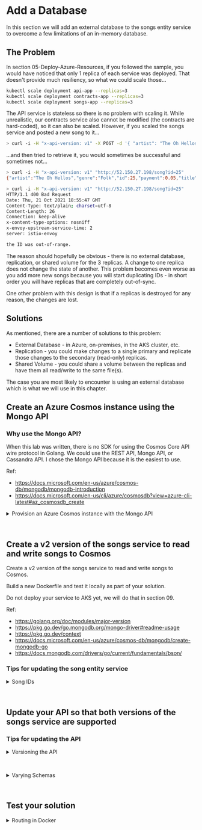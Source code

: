 # Add a Database

In this section we will add an external database to the songs entity service to overcome a few limitations of an in-memory database.

## The Problem

In section 05-Deploy-Azure-Resources, if you followed the sample, you would have noticed that only 1 replica of each service was deployed. That doesn't provide much resiliency, so what we could scale those...

```bash
kubectl scale deployment api-app --replicas=3
kubectl scale deployment contracts-app --replicas=3
kubectl scale deployment songs-app --replicas=3
```

The API service is stateless so there is no problem with scaling it. While unrealistic, our contracts service also cannot be modified (the contracts are hard-coded), so it can also be scaled. However, if you scaled the songs service and posted a new song to it...

```bash
> curl -i -H "x-api-version: v1" -X POST -d '{ "artist": "The Oh Hellos", "title": "Bitter Water", "genre": "Folk" }' "http://52.150.27.198/song"
```

...and then tried to retrieve it, you would sometimes be successful and sometimes not...

```bash
> curl -i -H "x-api-version: v1" "http://52.150.27.198/song?id=25"
{"artist":"The Oh Hellos","genre":"Folk","id":25,"payment":0.05,"title":"Bitter Water"}

> curl -i -H "x-api-version: v1" "http://52.150.27.198/song?id=25"
HTTP/1.1 400 Bad Request
Date: Thu, 21 Oct 2021 18:55:47 GMT
Content-Type: text/plain; charset=utf-8
Content-Length: 26
Connection: keep-alive
x-content-type-options: nosniff
x-envoy-upstream-service-time: 2
server: istio-envoy

the ID was out-of-range.
```

The reason should hopefully be obvious - there is no external database, replication, or shared volume for the 3 replicas. A change to one replica does not change the state of another. This problem becomes even worse as you add more new songs because you will start duplicating IDs - in short order you will have replicas that are completely out-of-sync.

One other problem with this design is that if a replicas is destroyed for any reason, the changes are lost.

## Solutions

As mentioned, there are a number of solutions to this problem:

- External Database - in Azure, on-premises, in the AKS cluster, etc.
- Replication - you could make changes to a single primary and replicate those changes to the secondary (read-only) replicas.
- Shared Volume - you could share a volume between the replicas and have them all read/write to the same file(s).

The case you are most likely to encounter is using an external database which is what we will use in this chapter.

## Create an Azure Cosmos instance using the Mongo API

### Why use the Mongo API?

When this lab was written, there is no SDK for using the Cosmos Core API wire protocol in Golang.
We could use the REST API, Mongo API, or Cassandra API. I chose the Mongo API because it is the easiest to use.

Ref:

- https://docs.microsoft.com/en-us/azure/cosmos-db/mongodb/mongodb-introduction
- https://docs.microsoft.com/en-us/cli/azure/cosmosdb?view=azure-cli-latest#az_cosmosdb_create

<details>
  <summary>Provision an Azure Cosmos instance with the Mongo API</summary>

```bash
# set your variables
RESOURCE_GROUP=akslabhv-rg
DB_NAME=akslabhv-mongodb

# create the cosmos account
az cosmosdb create --name $DB_NAME --resource-group $RESOURCE_GROUP --kind MongoDB --server-version 4.0

# create the database
az cosmosdb mongodb database create --account-name $DB_NAME --name db --resource-group $RESOURCE_GROUP

# create the collection
az cosmosdb mongodb collection create --account-name $DB_NAME --database-name db --resource-group $RESOURCE_GROUP --name col

# get the connection string options
az cosmosdb keys list --type connection-strings --name $DB_NAME --resource-group $RESOURCE_GROUP
```

</details>

&nbsp;

## Create a v2 version of the songs service to read and write songs to Cosmos

Create a v2 version of the songs service to read and write songs to Cosmos.

Build a new Dockerfile and test it locally as part of your solution.

Do not deploy your service to AKS yet, we will do that in section 09.

Ref:

- https://golang.org/doc/modules/major-version
- https://pkg.go.dev/go.mongodb.org/mongo-driver#readme-usage
- https://pkg.go.dev/context
- https://docs.microsoft.com/en-us/azure/cosmos-db/mongodb/create-mongodb-go
- https://docs.mongodb.com/drivers/go/current/fundamentals/bson/

### Tips for updating the song entity service

<details>
  <summary>Song IDs</summary>

When our song database was in-memory on a single replica it was easy enough to use a mutex to ensure that we could increment our IDs. However, changing to a distributed system makes that more complex. There are multiple ways to address this:

- We could use a system that handles external mutexes for distributed systems (ex. Zookeeper).
- We could use a trigger in Mongo to build an incrementing ID.
- We could let Mongo generate a unique alphanumeric ID on write.

In the sample, I chose the last option as this is the easiest to implement and does not require a blocking operation which would reduce throughput (the other 2 options suffer from this issue).

</details>

&nbsp;

## Update your API so that both versions of the songs service are supported

### Tips for updating the API

<details>
  <summary>Versioning the API</summary>

You may notice from the sample, that I do NOT create a major version of the API, like I suggested for the song service. Why?

The song service needs to be a new major version because:

- The data contract is changing - the ID will be a string now instead of an int.
- The behaviors are changing - changes are persisted, multiple replicas are now supported.

However, the API service can continue to operate in the exact same way as it did before (provided we leave a v1 version of the song service up in our cluster - more on this in the next section). It continues to be stateless and continues to return the data from the songs and contracts services.

</details>

&nbsp;

<details>
  <summary>Varying Schemas</summary>

Once we have 2 versions of our songs service with 2 different schemas (the ID is an integer in v1 and a string in v2), we cannot deserialize to a single "song" struct. There are several ways we could solve this problem:

- We could have 2 separate song structs and determine the one to use based on the version of the service we called.
- We could simply deserialize to `map[string]interface{}`, in which case we don't care what the underlying service returns.

I prefer the 2nd approach because our API is not an authority on what should be in the song schema. If we wanted to create a v3 songs service that has 10 extra fields, so be it - the API could simply ignore all those fields and return them being none the wiser.

Having said that, there are legitimate cases to be made for both options.

</details>

&nbsp;

## Test your solution

<details>
  <summary>Routing in Docker</summary>

When we deploy to AKS and use Istio, we will have the capability of routing to specific service versions by using the host name, path, querystring, headers, etc. Since we do not have these advanced routing capabilities in native Docker, you can...

- Simply use docker-compose to test your solution with v1, then bring it up again and test with v2.
- Give different names to your service versions (ex. songs-v1 and songs-v2).

</details>
